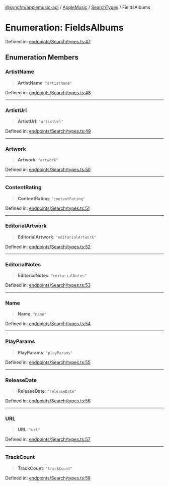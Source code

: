 [@syncfm/applemusic-api](../../../../../../globals.md) / [AppleMusic](../../../index.md) / [SearchTypes](../index.md) / FieldsAlbums

# Enumeration: FieldsAlbums

Defined in: [endpoints/Search/types.ts:47](https://github.com/sync-fm/applemusic-api/blob/9471caba6a6b5bc92263ffc6e5d9c04672ec1f7f/src/endpoints/Search/types.ts#L47)

## Enumeration Members

### ArtistName

> **ArtistName**: `"artistName"`

Defined in: [endpoints/Search/types.ts:48](https://github.com/sync-fm/applemusic-api/blob/9471caba6a6b5bc92263ffc6e5d9c04672ec1f7f/src/endpoints/Search/types.ts#L48)

***

### ArtistUrl

> **ArtistUrl**: `"artistUrl"`

Defined in: [endpoints/Search/types.ts:49](https://github.com/sync-fm/applemusic-api/blob/9471caba6a6b5bc92263ffc6e5d9c04672ec1f7f/src/endpoints/Search/types.ts#L49)

***

### Artwork

> **Artwork**: `"artwork"`

Defined in: [endpoints/Search/types.ts:50](https://github.com/sync-fm/applemusic-api/blob/9471caba6a6b5bc92263ffc6e5d9c04672ec1f7f/src/endpoints/Search/types.ts#L50)

***

### ContentRating

> **ContentRating**: `"contentRating"`

Defined in: [endpoints/Search/types.ts:51](https://github.com/sync-fm/applemusic-api/blob/9471caba6a6b5bc92263ffc6e5d9c04672ec1f7f/src/endpoints/Search/types.ts#L51)

***

### EditorialArtwork

> **EditorialArtwork**: `"editorialArtwork"`

Defined in: [endpoints/Search/types.ts:52](https://github.com/sync-fm/applemusic-api/blob/9471caba6a6b5bc92263ffc6e5d9c04672ec1f7f/src/endpoints/Search/types.ts#L52)

***

### EditorialNotes

> **EditorialNotes**: `"editorialNotes"`

Defined in: [endpoints/Search/types.ts:53](https://github.com/sync-fm/applemusic-api/blob/9471caba6a6b5bc92263ffc6e5d9c04672ec1f7f/src/endpoints/Search/types.ts#L53)

***

### Name

> **Name**: `"name"`

Defined in: [endpoints/Search/types.ts:54](https://github.com/sync-fm/applemusic-api/blob/9471caba6a6b5bc92263ffc6e5d9c04672ec1f7f/src/endpoints/Search/types.ts#L54)

***

### PlayParams

> **PlayParams**: `"playParams"`

Defined in: [endpoints/Search/types.ts:55](https://github.com/sync-fm/applemusic-api/blob/9471caba6a6b5bc92263ffc6e5d9c04672ec1f7f/src/endpoints/Search/types.ts#L55)

***

### ReleaseDate

> **ReleaseDate**: `"releaseDate"`

Defined in: [endpoints/Search/types.ts:56](https://github.com/sync-fm/applemusic-api/blob/9471caba6a6b5bc92263ffc6e5d9c04672ec1f7f/src/endpoints/Search/types.ts#L56)

***

### URL

> **URL**: `"url"`

Defined in: [endpoints/Search/types.ts:57](https://github.com/sync-fm/applemusic-api/blob/9471caba6a6b5bc92263ffc6e5d9c04672ec1f7f/src/endpoints/Search/types.ts#L57)

***

### TrackCount

> **TrackCount**: `"trackCount"`

Defined in: [endpoints/Search/types.ts:58](https://github.com/sync-fm/applemusic-api/blob/9471caba6a6b5bc92263ffc6e5d9c04672ec1f7f/src/endpoints/Search/types.ts#L58)
